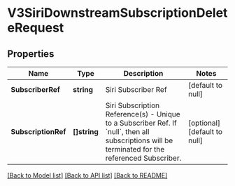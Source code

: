 # V3SiriDownstreamSubscriptionDeleteRequest

## Properties
Name | Type | Description | Notes
------------ | ------------- | ------------- | -------------
**SubscriberRef** | **string** | Siri Subscriber Ref | [default to null]
**SubscriptionRef** | **[]string** | Siri Subscription Reference(s) - Unique to a Subscriber Ref.  If &#x60;null&#x60;, then all subscriptions will be terminated for the referenced Subscriber. | [optional] [default to null]

[[Back to Model list]](../README.md#documentation-for-models) [[Back to API list]](../README.md#documentation-for-api-endpoints) [[Back to README]](../README.md)

